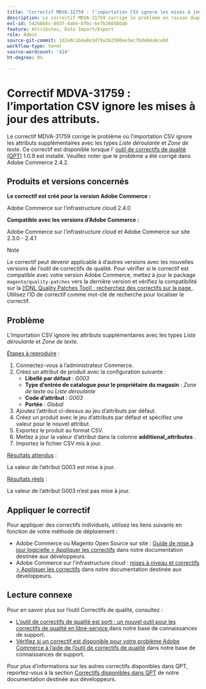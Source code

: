 ```yaml
---
title: 'Correctif MDVA-31759 : l’importation CSV ignore les mises à jour des attributs'
description: Le correctif MDVA-31759 corrige le problème en raison duquel l’importation CSV ignorait les attributs supplémentaires avec les types *Liste déroulante* et *Zone de texte*. Ce correctif est disponible lorsque l’[outil de correctifs de qualité (QPT)](/help/announcements/adobe-commerce-announcements/magento-quality-patches-released-new-tool-to-self-serve-quality-patches.md) 1.0.9 est installé. Veuillez noter que le problème a été corrigé dans Adobe Commerce 2.4.2.
exl-id: 5426866c-893f-4abe-bfbc-6e7b30dd8dab
feature: Attributes, Data Import/Export
role: Admin
source-git-commit: 1d2e0c1b4a8e3d79a362500ee3ec7bde84a6ce0d
workflow-type: tm+mt
source-wordcount: '424'
ht-degree: 0%

---
```


# Correctif MDVA-31759 : l’importation CSV ignore les mises à jour des attributs.

Le correctif MDVA-31759 corrige le problème où l’importation CSV ignore les attributs supplémentaires avec les types *Liste déroulante* et *Zone de texte*. Ce correctif est disponible lorsque l’ [outil de correctifs de qualité (QPT)](/help/announcements/adobe-commerce-announcements/magento-quality-patches-released-new-tool-to-self-serve-quality-patches.md) 1.0.9 est installé. Veuillez noter que le problème a été corrigé dans Adobe Commerce 2.4.2.

## Produits et versions concernés

**Le correctif est créé pour la version Adobe Commerce :**

Adobe Commerce sur l’infrastructure cloud 2.4.0

**Compatible avec les versions d’Adobe Commerce :**

Adobe Commerce sur l’infrastructure cloud et Adobe Commerce sur site 2.3.0 - 2.4.1

>[!NOTE]
>
>Le correctif peut devenir applicable à d’autres versions avec les nouvelles versions de l’outil de correctifs de qualité. Pour vérifier si le correctif est compatible avec votre version Adobe Commerce, mettez à jour le package `magento/quality-patches` vers la dernière version et vérifiez la compatibilité sur la [[!DNL Quality Patches Tool] : recherchez des correctifs sur la page ](https://devdocs.magento.com/quality-patches/tool.html#patch-grid). Utilisez l’ID de correctif comme mot-clé de recherche pour localiser le correctif.

## Problème

L’importation CSV ignore les attributs supplémentaires avec les types *Liste déroulante* et *Zone de texte*.

<u>Étapes à reproduire</u> :

1. Connectez-vous à l’administrateur Commerce.
1. Créez un attribut de produit avec la configuration suivante :
   * **Libellé par défaut** : *G003*
   * **Type d’entrée de catalogue pour le propriétaire du magasin** : *Zone de texte* ou *Liste déroulante*
   * **Code d’attribut** : *G003*
   * **Portée** : *Global*
1. Ajoutez l’attribut ci-dessus au jeu d’attributs par défaut.
1. Créez un produit avec le jeu d’attributs par défaut et spécifiez une valeur pour le nouvel attribut.
1. Exportez le produit au format CSV.
1. Mettez à jour la valeur d’attribut dans la colonne **additional\_attributes** .
1. Importez le fichier CSV mis à jour.

<u>Résultats attendus</u> :

La valeur de l’attribut G003 est mise à jour.

<u>Résultats réels</u> :

La valeur de l’attribut G003 n’est pas mise à jour.

## Appliquer le correctif

Pour appliquer des correctifs individuels, utilisez les liens suivants en fonction de votre méthode de déploiement :

* Adobe Commerce ou Magento Open Source sur site : [Guide de mise à jour logicielle > Appliquer les correctifs](https://devdocs.magento.com/guides/v2.4/comp-mgr/patching/mqp.html) dans notre documentation destinée aux développeurs.
* Adobe Commerce sur l’infrastructure cloud : [mises à niveau et correctifs > Appliquer les correctifs](https://devdocs.magento.com/cloud/project/project-patch.html) dans notre documentation destinée aux développeurs.

## Lecture connexe

Pour en savoir plus sur l’outil Correctifs de qualité, consultez :

* [ L’outil de correctifs de qualité est sorti : un nouvel outil pour les correctifs de qualité en libre-service ](/help/announcements/adobe-commerce-announcements/magento-quality-patches-released-new-tool-to-self-serve-quality-patches.md) dans notre base de connaissances de support.
* [Vérifiez si un correctif est disponible pour votre problème Adobe Commerce à l’aide de l’outil de correctifs de qualité](/help/support-tools/patches-available-in-qpt-tool/check-patch-for-magento-issue-with-magento-quality-patches.md) dans notre base de connaissances de support.

Pour plus d’informations sur les autres correctifs disponibles dans QPT, reportez-vous à la section [Correctifs disponibles dans QPT](https://devdocs.magento.com/quality-patches/tool.html#patch-grid) de notre documentation destinée aux développeurs.
